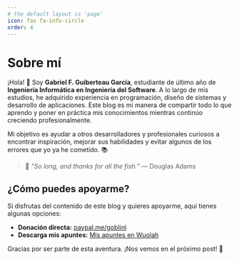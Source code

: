 ```yaml
---
# the default layout is 'page'
icon: fas fa-info-circle
order: 4
---
```


# Sobre mí

¡Hola! 👋 Soy **Gabriel F. Guiberteau García**, estudiante de último año de **Ingeniería Informática en Ingeniería del Software**. A lo largo de mis estudios, he adquirido experiencia en programación, diseño de sistemas y desarrollo de aplicaciones. Este blog es mi manera de compartir todo lo que aprendo y poner en práctica mis conocimientos mientras continúo creciendo profesionalmente.

Mi objetivo es ayudar a otros desarrolladores y profesionales curiosos a encontrar inspiración, mejorar sus habilidades y evitar algunos de los errores que yo ya he cometido. 📚

> 💬 *“So long, and thanks for all the fish.”* — Douglas Adams

## ¿Cómo puedes apoyarme?
Si disfrutas del contenido de este blog y quieres apoyarme, aquí tienes algunas opciones:

- **Donación directa:** [paypal.me/gobIinl](https://paypal.me/gobIinl)  
- **Descarga mis apuntes:** [Mis apuntes en Wuolah](https://wuolah.com/profile/Goblinl)

Gracias por ser parte de esta aventura. ¡Nos vemos en el próximo post! 🚀
